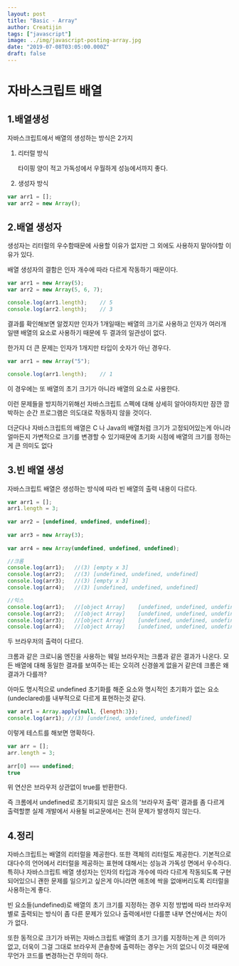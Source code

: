 ```yaml
---
layout: post
title: "Basic - Array"
author: Creatijin
tags: ["javascript"]
image: ../img/javascript-posting-array.jpg
date: "2019-07-08T03:05:00.000Z"
draft: false
---
```

# 자바스크립트 배열



## 1.배열생성

자바스크립트에서 배열의 생성하는 방식은 2가지

1. 리터럴 방식

   타이핑 양이 적고 가독성에서 우월하게 성능에서까지 좋다.

2. 생성자 방식

~~~Javascript
var arr1 = [];
var arr2 = new Array();
~~~



## 2.배열 생성자

생성자는 리터럴의 우수함때문에 사용할 이유가 없지만 그 외에도 사용하지 말아야할 이유가 있다.

배열 생성자의 결함은 인자 개수에 따라 다르게 작동하기 때문이다.



~~~javascript
var arr1 = new Array(5);
var arr2 = new Array(5, 6, 7);

console.log(arr1.length);    // 5
console.log(arr2.length);    // 3
~~~



결과를 확인해보면 알겠지만 인자가 1개일때는 배열의 크기로 사용하고 인자가 여러개일땐 배열의 요소로 사용하기 때문에 두 결과의 일관성이 없다.

한가지 더 큰 문제는 인자가 1개지만 타입이 숫자가 아닌 경우다.

~~~Javascript
var arr1 = new Array("5");

console.log(arr1.length);    // 1
~~~

이 경우에는 또 배열의 초기 크기가 아니라 배열의 요소로 사용한다.

이런 문제들을 방지하기위해선 자바스크립트 스펙에 대해 상세히 알아야하지만 잠깐 깜박하는 순간 프로그램은 의도대로 작동하지 않을 것이다.

더군다나 자바스크립트의 배열은 C 나 Java의 배열처럼 크기가 고정되어있는게 아니라 얼마든지 가변적으로 크기를 변경할 수 있기때문에 초기화 시점에 배열의 크기를 정하는게 큰 의미도 없다



## 3.빈 배열 생성

자바스크립트 배열은 생성하는 방식에 따라 빈 배열의 출력 내용이 다르다.

~~~javascript
var arr1 = [];   
arr1.length = 3;   
   
var arr2 = [undefined, undefined, undefined];   
   
var arr3 = new Array(3);   
   
var arr4 = new Array(undefined, undefined, undefined);   

//크롬
console.log(arr1);   //(3) [empty x 3]
console.log(arr2);   //(3) [undefined, undefined, undefined]
console.log(arr3);   //(3) [empty x 3]
console.log(arr4);   //(3) [undefined, undefined, undefined]

//익스
console.log(arr1);   //[object Array]    [undefined, undefined, undefined]
console.log(arr2);   //[object Array]    [undefined, undefined, undefined]
console.log(arr3);   //[object Array]    [undefined, undefined, undefined]
console.log(arr4);   //[object Array]    [undefined, undefined, undefined]
~~~

두 브라우저의 출력이 다르다.

크롬과 같은 크로니움 엔진을 사용하는 웨일 브라우저는 크롬과 같은 결과가 나온다. 모든 배열에 대해 동일한 결과를 보여주는 IE는 오히려 신경쓸게 없을거 같은데 크롬은 왜 결과가 다를까?

아마도 명시적으로 undefined 초기화를 해준 요소와 명시적인 초기화가 없는 요소 (undeclared)를 내부적으로 다르게 표현하는것 같다.



~~~javascript
var arr1 = Array.apply(null, {length:3});
console.log(arr1); //(3) [undefined, undefined, undefined]
~~~

이렇게 테스트를 해보면 명확하다. 



~~~Javascript
var arr = [];   
arr.length = 3;   
   
arr[0] === undefined;
true
~~~

위 연산은 브라우저 상관없이 true를 반환한다.

즉 크롬에서 undefined로 초기화되지 않은 요소의 '브라우저 출력' 결과를 좀 다르게 출력할뿐 실제 개발에서 사용될 비교문에서는 전혀 문제가 발생하지 않는다.



## 4.정리

자바스크립트는 배열의 리터럴을 제공한다. 또한 객체의 리터럴도 제공한다. 기본적으로 대다수의 언어에서 리터럴을 제공하는 표현에 대해서는 성능과 가독성 면에서 우수하다. 특히나 자바스크립트 배열 생성자는 인자의 타입과 개수에 따라 다르게 작동되도록 구현되어있으니 괜한 문제를 일으키고 싶은게 아니라면 애초에 싹을 없애버리도록 리터럴을 사용하는게 좋다.



빈 요소들(undefined)로 배열의 초기 크기를 지정하는 경우 지정 방법에 따라 브라우저별로 출력되는 방식이 좀 다른 문제가 있으나 출력에서만 다를뿐 내부 연산에서는 차이가 없다.

또한 동적으로 크기가 바뀌는 자바스크립트 배열의 초기 크기를 지정하는게 큰 의미가 없고, 더욱이 그걸 그대로 브라우저 콘솔창에 출력하는 경우는 거의 없으니 이것 때문에 무언가 코드를 변경하는건 무의미 하다.













